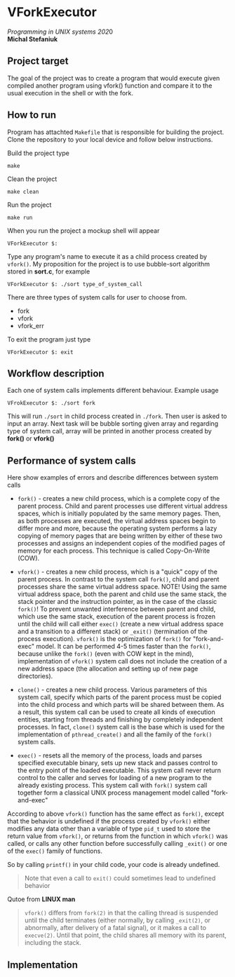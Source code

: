 # VForkExecutor  
*Programming in UNIX systems 202*0  
**Michal Stefaniuk**  
## Project target
The goal of the project was to create a program that would execute given compiled another program using vfork() function and compare it to the usual execution in the shell or with the fork. 
## How to run
Program has attachted `Makefile` that is responsible for building the project. Clone the repository to your local device and follow below instructions.

Build the project type

    make
Clean the project

    make clean
   Run the project
   

    make run
   When you run the project a mockup shell will appear
   

    VForkExecutor $:
  Type any program's name to execute it as a child process created by `vfork()`. My proposition for the project is to use bubble-sort algorithm stored in **sort.c**, for example

    VForkExecutor $: ./sort type_of_system_call
  There are three types of system calls for user to choose from.
  * fork
  * vfork
  * vfork_err
 
To exit the program just type

    VForkExecutor $: exit

 


 

## Workflow description  
  Each one of system calls implements different behaviour. Example usage
  

    VFrokExecutor $: ./sort fork
This will run `./sort` in child process created in `./fork`. Then user is asked to input an array. Next task will be bubble sorting given array and regarding type of system call, array will be printed in another process created by **fork()** or **vfork()** 
  


## Performance of system calls
Here show examples of errors and describe differences between system calls
* `fork()`  - creates a new child process, which is a complete copy of the parent process. Child and parent processes use different virtual address spaces, which is initially populated by the same memory pages. Then, as both processes are executed, the virtual address spaces begin to differ more and more, because the operating system performs a lazy copying of memory pages that are being written by either of these two processes and assigns an independent copies of the modified pages of memory for each process. This technique is called Copy-On-Write (COW).

* `vfork()`  - creates a new child process, which is a "quick" copy of the parent process. In contrast to the system call  `fork()`, child and parent processes share the same virtual address space. NOTE! Using the same virtual address space, both the parent and child use the same stack, the stack pointer and the instruction pointer, as in the case of the classic  `fork()`! To prevent unwanted interference between parent and child, which use the same stack, execution of the parent process is frozen until the child will call either  `exec()`  (create a new virtual address space and a transition to a different stack) or  `_exit()`  (termination of the process execution).  `vfork()`  is the optimization of  `fork()`  for "fork-and-exec" model. It can be performed 4-5 times faster than the  `fork()`, because unlike the  `fork()`  (even with COW kept in the mind), implementation of  `vfork()`  system call does not include the creation of a new address space (the allocation and setting up of new page directories).

* `clone()`  - creates a new child process. Various parameters of this system call, specify which parts of the parent process must be copied into the child process and which parts will be shared between them. As a result, this system call can be used to create all kinds of execution entities, starting from threads and finishing by completely independent processes. In fact,  `clone()`  system call is the base which is used for the implementation of  `pthread_create()`  and all the family of the  `fork()`  system calls.

*  `exec()`  - resets all the memory of the process, loads and parses specified executable binary, sets up new stack and passes control to the entry point of the loaded executable. This system call never return control to the caller and serves for loading of a new program to the already existing process. This system call with  `fork()`  system call together form a classical UNIX process management model called "fork-and-exec"


According to above  `vfork()`  function has the same effect as  `fork()`, except that the behavior is undefined if the process created by  `vfork()`  either modifies any data other than a variable of type  `pid_t`  used to store the return value from  `vfork()`, or returns from the function in which  `vfork()`  was called, or calls any other function before successfully calling  `_exit()`  or one of the  `exec()`  family of functions.

So by calling  `printf()`  in your child code, your code is already undefined. 

> Note that even a call to  `exit()`  could  sometimes lead to undefined behavior

Qutoe from **LINUX man**
>`vfork()` differs from `fork(2)` in that the calling thread is suspended until the child terminates (either normally, by calling `_exit(2)`, or abnormally, after delivery of a fatal signal), or it makes a call to `execve(2)`. Until that point, the child shares all memory with its parent, including the stack.

## Implementation
